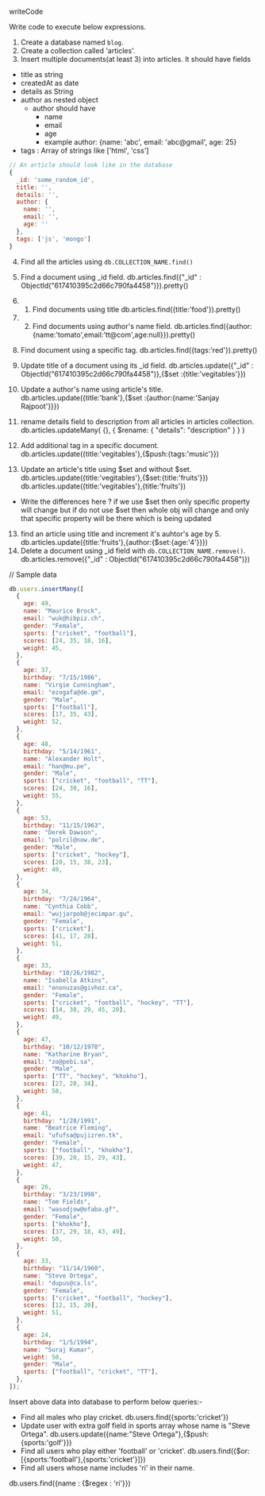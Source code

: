 writeCode

Write code to execute below expressions.

1. Create a database named `blog`.
2. Create a collection called 'articles'.
3. Insert multiple documents(at least 3) into articles. It should have fields

- title as string
- createdAt as date
- details as String
- author as nested object
  - author should have
    - name
    - email
    - age
    - example author: {name: 'abc', email: 'abc@gmail', age: 25}
- tags : Array of strings like ['html', 'css']

```js
// An article should look like in the database
{
  _id: 'some_random_id',
  title: '',
  details: '',
  author: {
    name: '',
    email: '',
    age: ''
  },
  tags: ['js', 'mongo']
}
```

4. Find all the articles using `db.COLLECTION_NAME.find()`
5. Find a document using \_id field.
db.articles.find({"_id" : ObjectId("617410395c2d66c790fa4458")}).pretty()
6. 1. Find documents using title
db.articles.find({title:'food'}).pretty()
7. 2. Find documents using author's name field.
db.articles.find({author:{name:'tomato',email:'tt@com',age:null}}).pretty()
8. Find document using a specific tag.
 db.articles.find({tags:'red'}).pretty()

9. Update title of a document using its \_id field.
db.articles.update({"_id" : ObjectId("617410395c2d66c790fa4458")},{$set :{title:'vegitables'}})
10. Update a author's name using article's title.
db.articles.update({title:'bank'},{$set :{author:{name:'Sanjay Rajpoot'}}})
11. rename details field to description from all articles in articles collection.
db.articles.updateMany( {}, { $rename: { "details": "description" } } )
12. Add additional tag in a specific document.
db.articles.update({title:'vegitables'},{$push:{tags:'music'}})
13. Update an article's title using $set and without $set.
db.articles.update({title:'vegitables'},{$set:{title:'fruits'}})
db.articles.update({title:'vegitables'},{title:'fruits'})
- Write the differences here ?
if we use $set then only specific property will change but if do not use $set then whole obj will change and only that specific property will be there which is being updated
13. find an article using title and increment it's auhtor's age by 5.
db.articles.update({title:'fruits'},{author:{$set:{age:'4'}}})
14. Delete a document using \_id field with `db.COLLECTION_NAME.remove()`.
db.articles.remove({"_id" : ObjectId("617410395c2d66c790fa4458")})

// Sample data

```js
db.users.insertMany([
  {
    age: 49,
    name: "Maurice Brock",
    email: "wuk@hibpiz.ch",
    gender: "Female",
    sports: ["cricket", "football"],
    scores: [24, 35, 18, 16],
    weight: 45,
  },
  {
    age: 37,
    birthday: "7/15/1986",
    name: "Virgie Cunningham",
    email: "ezogafa@de.gm",
    gender: "Male",
    sports: ["football"],
    scores: [17, 35, 43],
    weight: 52,
  },
  {
    age: 48,
    birthday: "5/14/1961",
    name: "Alexander Holt",
    email: "han@mu.pe",
    gender: "Male",
    sports: ["cricket", "football", "TT"],
    scores: [24, 30, 16],
    weight: 55,
  },
  {
    age: 53,
    birthday: "11/15/1963",
    name: "Derek Dawson",
    email: "polril@now.de",
    gender: "Male",
    sports: ["cricket", "hockey"],
    scores: [20, 15, 38, 23],
    weight: 49,
  },
  {
    age: 34,
    birthday: "7/24/1964",
    name: "Cynthia Cobb",
    email: "wujjarpob@jecimpar.gu",
    gender: "Female",
    sports: ["cricket"],
    scores: [41, 17, 28],
    weight: 51,
  },
  {
    age: 33,
    birthday: "10/26/1982",
    name: "Isabella Atkins",
    email: "ononuzas@givhoz.ca",
    gender: "Female",
    sports: ["cricket", "football", "hockey", "TT"],
    scores: [14, 38, 29, 45, 20],
    weight: 49,
  },
  {
    age: 47,
    birthday: "10/12/1978",
    name: "Katharine Bryan",
    email: "zo@pebi.sa",
    gender: "Male",
    sports: ["TT", "hockey", "khokho"],
    scores: [27, 20, 34],
    weight: 58,
  },
  {
    age: 41,
    birthday: "1/28/1991",
    name: "Beatrice Fleming",
    email: "ufufsa@pujizren.tk",
    gender: "Female",
    sports: ["football", "khokho"],
    scores: [30, 20, 15, 29, 43],
    weight: 47,
  },
  {
    age: 26,
    birthday: "3/23/1998",
    name: "Tom Fields",
    email: "wasodjow@ofaba.gf",
    gender: "Female",
    sports: ["khokho"],
    scores: [37, 29, 18, 43, 49],
    weight: 50,
  },
  {
    age: 33,
    birthday: "11/14/1960",
    name: "Steve Ortega",
    email: "dupus@ca.ls",
    gender: "Female",
    sports: ["cricket", "football", "hockey"],
    scores: [12, 15, 20],
    weight: 51,
  },
  {
    age: 24,
    birthday: "1/5/1994",
    name: "Suraj Kumar",
    weight: 50,
    gender: "Male",
    sports: ["football", "cricket", "TT"],
  },
]);
```

Insert above data into database to perform below queries:-

- Find all males who play cricket.
db.users.find({sports:'cricket'})
- Update user with extra golf field in sports array whose name is "Steve Ortega".
db.users.update({name:"Steve Ortega"},{$push:{sports:'golf'}})
- Find all users who play either 'football' or 'cricket'.
db.users.find({$or:[{sports:'football'},{sports:'cricket'}]})
- Find all users whose name includes 'ri' in their name.

db.users.find({name : {$regex : 'ri'}})
